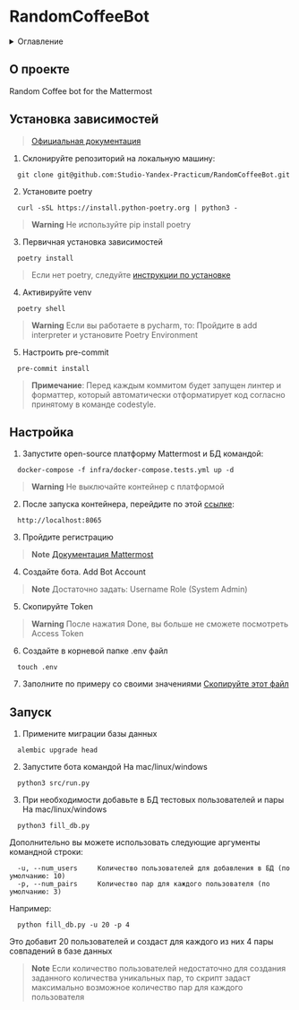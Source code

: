 # RandomCoffeeBot
<details>
  <summary>Оглавление</summary>
  <ol>
    <li>
      <a href="#описание">О проекте</a>
      <ul>
        <li><a href="#зависимости">Установка зависимостей</a></li>
      </ul>
    </li>
    <li>
      <a href="#настройка">Настройка</a>
      <ul>
        <li><a href="#запуск">Запуск</a></li>
      </ul>
    </li>
  </ol>
</details>

## О проекте [](#описание)
Random Coffee bot for the Mattermost
## Установка зависимостей [](#зависимости)
> [Официальная документация](https://python-poetry.org/docs/)

1. Склонируйте репозиторий на локальную машину:
  ```
    git clone git@github.com:Studio-Yandex-Practicum/RandomCoffeeBot.git
  ```

2. Установите poetry
  ```
    curl -sSL https://install.python-poetry.org | python3 -
  ```
> **Warning**
> Не используйте pip install poetry

3. Первичная установка зависимостей
  ```
    poetry install
  ```
> Если нет poetry, следуйте [инструкции по установке](https://python-poetry.org/docs/#installing-with-the-official-installer)
4. Активируйте venv
  ```
    poetry shell
  ```
> **Warning**
> Если вы работаете в pycharm, то:
> Пройдите в add interpreter и установите Poetry Environment

5. Настроить pre-commit
  ```
    pre-commit install
  ```
> **Примечание**:
  > Перед каждым коммитом будет запущен линтер и форматтер,
  > который автоматически отформатирует код
  > согласно принятому в команде codestyle.

## Настройка [](#настройка)
1. Запустите open-source платформу Mattermost и БД командой:
  ```
    docker-compose -f infra/docker-compose.tests.yml up -d
  ```
> **Warning**
> Не выключайте контейнер с платформой

2. После запуска контейнера, перейдите по этой [ссылке](http://localhost:8065):
  ```
    http://localhost:8065
  ```
3. Пройдите регистрацию
> **Note**
> [Документация Mattermost](https://docs.mattermost.com/)
4. Создайте бота. Add Bot Account
> **Note**
> Достаточно задать:
> Username
> Role (System Admin)
5. Скопируйте Token
> **Warning**
> После нажатия Done, вы больше не сможете посмотреть Access Token
6. Создайте в корневой папке .env файл
  ```
    touch .env
  ```
7. Заполните по примеру со своими значениями
  [Скопируйте этот файл](./.env.example)
## Запуск [](#запуск)
1. Примените миграции базы данных
  ```
    alembic upgrade head
  ```
2. Запустите бота командой
На mac/linux/windows
  ```
    python3 src/run.py
  ```
3. При необходимости добавьте в БД тестовых пользователей и пары
На mac/linux/windows
  ```
    python3 fill_db.py
  ```
  Дополнительно вы можете использовать следующие аргументы командной строки:
  ```
    -u, --num_users     Количество пользователей для добавления в БД (по умолчанию: 10)
    -p, --num_pairs     Количество пар для каждого пользователя (по умолчанию: 3)
  ```
  Например:
  ```
    python fill_db.py -u 20 -p 4
  ```
  Это добавит 20 пользователей и создаст для каждого из них 4 пары совпадений в базе данных
> **Note**
> Если количество пользователей недостаточно для создания заданного количества уникальных пар, то скрипт задаст максимально возможное количество пар для каждого пользователя
